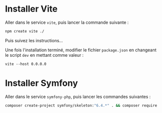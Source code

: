 # Installer Vite

Aller dans le service `vite`, puis lancer la commande suivante :

```bash
npm create vite ./
```

Puis suivez les instructions...

Une fois l'installation terminé, modifier le fichier `package.json` en changeant le script `dev` en mettant comme valeur :

```text
vite --host 0.0.0.0
```

# Installer Symfony

Aller dans le service `symfony-php`, puis lancer les commandes suivantes :

```bash
composer create-project symfony/skeleton:"6.4.*" . && composer require webapp
```
